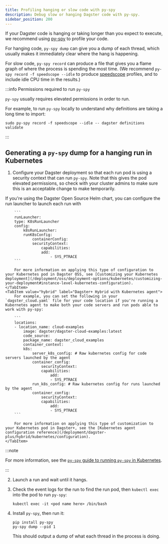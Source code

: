 ```yaml
---
title: Profiling hanging or slow code with py-spy
description: Debug slow or hanging Dagster code with py-spy.
sidebar_position: 200
---
```


If your Dagster code is hanging or taking longer than you expect to execute, we recommend using [py-spy](https://github.com/benfred/py-spy) to profile your code.

For hanging code, `py-spy dump` can give you a dump of each thread, which usually makes it immediately clear where the hang is happening.

For slow code, `py-spy record` can produce a file that gives you a flame graph of where the process is spending the most time. (We recommend `py-spy record -f speedscope --idle` to produce [speedscope](https://github.com/jlfwong/speedscope) profiles, and to include idle CPU time in the results.)

:::info Permissions required to run `py-spy`

`py-spy` usually requires elevated permissions in order to run.

For example, to run `py-spy` locally to understand why definitions are taking a long time to import:

```
sudo py-spy record -f speedscope --idle -- dagster definitions validate
```

:::

## Generating a `py-spy` dump for a hanging run in Kubernetes

1. Configure your Dagster deployment so that each run pod is using a security context that can run `py-spy`. Note that this gives the pod elevated permissions, so check with your cluster admins to make sure this is an acceptable change to make temporarily.

<Tabs>
    <TabItem value="oss" label="Dagster OSS">
        If you're using the Dagster Open Source Helm chart, you can configure the run launcher to launch each run with

        ```
        runLauncher:
        type: K8sRunLauncher
        config:
            k8sRunLauncher:
            runK8sConfig:
                containerConfig:
                securityContext:
                    capabilities:
                    add:
                        - SYS_PTRACE
        ```

        For more information on applying this type of configuration to your Kubernetes pod in Dagster OSS, see [Customizing your Kubernetes deployment](/deployment/oss/deployment-options/kubernetes/customizing-your-deployment#instance-level-kubernetes-configuration).
    </TabItem>
    <TabItem value="hybrid" label="Dagster+ Hybrid with Kubernetes agent">
        For example, you can set the following in your `dagster_cloud.yaml` file for your code location if you're running a Kubernetes agent to make both your code servers and run pods able to work with py-spy:

        ```
        locations:
        - location_name: cloud-examples
            image: dagster/dagster-cloud-examples:latest
            code_source:
            package_name: dagster_cloud_examples
            container_context:
            k8s:
                server_k8s_config: # Raw kubernetes config for code servers launched by the agent
                container_config:
                    securityContext:
                    capabilities:
                        add:
                        - SYS_PTRACE
                run_k8s_config: # Raw kubernetes config for runs launched by the agent
                container_config:
                    securityContext:
                    capabilities:
                        add:
                        - SYS_PTRACE
        ```

        For more information on applying this type of customization to your Kubernetes pod in Dagster+, see the [Kubernetes agent configuration reference](/deployment/dagster-plus/hybrid/kubernetes/configuration).
    </TabItem>
</Tabs>

:::note

For more information, see the [`py-spy` guide to running `py-spy` in Kubernetes](https://github.com/benfred/py-spy#how-do-i-run-py-spy-in-kubernetes).

:::

2.  Launch a run and wait until it hangs.
3.  Check the event logs for the run to find the run pod, then `kubectl exec` into the pod to run `py-spy`:

    ```
    kubectl exec -it <pod name here> /bin/bash
    ```

4.  Install `py-spy`, then run it:

    ```
    pip install py-spy
    py-spy dump --pid 1
    ```

    This should output a dump of what each thread in the process is doing.
